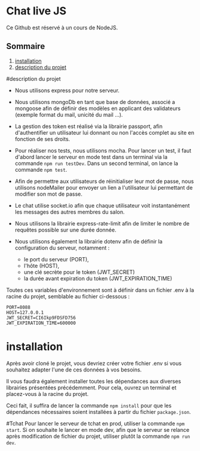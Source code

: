 # Chat live JS
Ce Github est réservé à un cours de NodeJS.


## Sommaire
1. [installation](#installation)
2. [description du projet](#description-du-projet)


#description du projet
- Nous utilisons express pour notre serveur.

- Nous utilisons mongoDb en tant que base de données, associé a mongoose
afin de définir des modèles en applicant des validateurs 
(exemple format du mail, unicité du mail ...).

- La gestion des token est réalisé via la librairie passport, afin
d'authentifier un utilisateur lui donnant ou non l'accès complet au site
en fonction de ses droits.

- Pour réaliser nos tests, nous utilisons mocha. Pour lancer un test,
il faut d'abord lancer le serveur en mode test dans un terminal 
via la commande ```npm run testDev```.
Dans un second terminal, on lance la commande ```npm test```.

- Afin de permettre aux utilisateurs de réinitialiser leur mot de passe,
nous utilisons nodeMailer pour envoyer un lien a l'utilisateur lui permettant
de modifier son mot de passe.
 
- Le chat utilise socket.io afin que chaque utilisateur voit 
instantanément les messages des autres membres du salon.

- Nous utilisons la librairie express-rate-limit afin de limiter 
le nombre de requêtes possible sur une durée donnée.


- Nous utilisons également la librairie dotenv afin de définir la configuration 
du serveur, notamment :
    - le port du serveur (PORT), 
    - l'hôte (HOST), 
    - une clé secrète pour le token (JWT_SECRET)
    - la durée avant expiration du token (JWT_EXPIRATION_TIME)

Toutes ces variables d'environnement sont à définir dans un 
fichier .env à la racine du projet,
semblable au fichier ci-dessous : 
```
PORT=8088
HOST=127.0.0.1
JWT_SECRET=CI6Ikp9FDSFD756
JWT_EXPIRATION_TIME=600000
```

# installation
Après avoir cloné le projet, vous devriez créer votre fichier .env si vous 
souhaitez adapter l'une de ces données à vos besoins.

Il vous faudra également installer toutes les dépendances 
aux diverses librairies présentées précédemment.
Pour cela, ouvrez un terminal et placez-vous à la racine du projet.

Ceci fait, il suffira de lancer la commande ```npm install``` pour que
les dépendances nécessaires soient installées à partir du fichier ```package.json```.

#Tchat
Pour lancer le serveur de tchat en prod, utiliser la commande ```npm start```.
Si on souhaite le lancer en mode dev, afin que le serveur se relance 
après modification de fichier du projet, utiliser plutôt la commande ```npm run dev```.